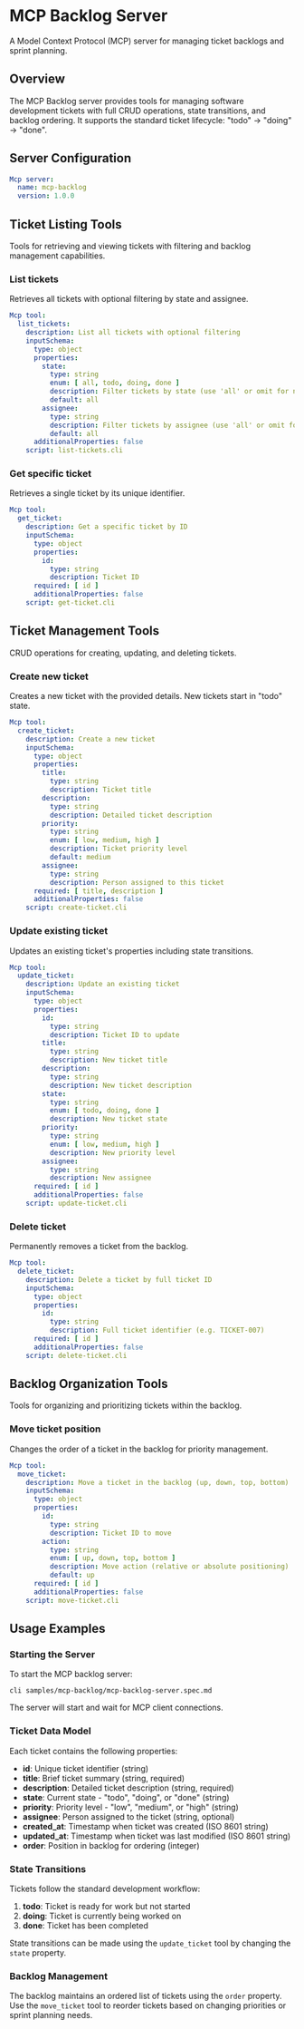 # MCP Backlog Server

A Model Context Protocol (MCP) server for managing ticket backlogs and sprint planning.

## Overview

The MCP Backlog server provides tools for managing software development tickets with full CRUD operations, state
transitions, and backlog ordering. It supports the standard ticket lifecycle: "todo" → "doing" → "done".

## Server Configuration

```yaml specscript
Mcp server:
  name: mcp-backlog
  version: 1.0.0
```

## Ticket Listing Tools

Tools for retrieving and viewing tickets with filtering and backlog management capabilities.

### List tickets

Retrieves all tickets with optional filtering by state and assignee.

```yaml specscript
Mcp tool:
  list_tickets:
    description: List all tickets with optional filtering
    inputSchema:
      type: object
      properties:
        state:
          type: string
          enum: [ all, todo, doing, done ]
          description: Filter tickets by state (use 'all' or omit for no filtering)
          default: all
        assignee:
          type: string
          description: Filter tickets by assignee (use 'all' or omit for no filtering)
          default: all
      additionalProperties: false
    script: list-tickets.cli
```

### Get specific ticket

Retrieves a single ticket by its unique identifier.

```yaml specscript
Mcp tool:
  get_ticket:
    description: Get a specific ticket by ID
    inputSchema:
      type: object
      properties:
        id:
          type: string
          description: Ticket ID
      required: [ id ]
      additionalProperties: false
    script: get-ticket.cli

```

## Ticket Management Tools

CRUD operations for creating, updating, and deleting tickets.

### Create new ticket

Creates a new ticket with the provided details. New tickets start in "todo" state.

```yaml specscript
Mcp tool:
  create_ticket:
    description: Create a new ticket
    inputSchema:
      type: object
      properties:
        title:
          type: string
          description: Ticket title
        description:
          type: string
          description: Detailed ticket description
        priority:
          type: string
          enum: [ low, medium, high ]
          description: Ticket priority level
          default: medium
        assignee:
          type: string
          description: Person assigned to this ticket
      required: [ title, description ]
      additionalProperties: false
    script: create-ticket.cli

```

### Update existing ticket

Updates an existing ticket's properties including state transitions.

```yaml specscript
Mcp tool:
  update_ticket:
    description: Update an existing ticket
    inputSchema:
      type: object
      properties:
        id:
          type: string
          description: Ticket ID to update
        title:
          type: string
          description: New ticket title
        description:
          type: string
          description: New ticket description
        state:
          type: string
          enum: [ todo, doing, done ]
          description: New ticket state
        priority:
          type: string
          enum: [ low, medium, high ]
          description: New priority level
        assignee:
          type: string
          description: New assignee
      required: [ id ]
      additionalProperties: false
    script: update-ticket.cli

```

### Delete ticket

Permanently removes a ticket from the backlog.

```yaml specscript
Mcp tool:
  delete_ticket:
    description: Delete a ticket by full ticket ID
    inputSchema:
      type: object
      properties:
        id:
          type: string
          description: Full ticket identifier (e.g. TICKET-007)
      required: [ id ]
      additionalProperties: false
    script: delete-ticket.cli
```

## Backlog Organization Tools

Tools for organizing and prioritizing tickets within the backlog.

### Move ticket position

Changes the order of a ticket in the backlog for priority management.

```yaml specscript
Mcp tool:
  move_ticket:
    description: Move a ticket in the backlog (up, down, top, bottom)
    inputSchema:
      type: object
      properties:
        id:
          type: string
          description: Ticket ID to move
        action:
          type: string
          enum: [ up, down, top, bottom ]
          description: Move action (relative or absolute positioning)
          default: up
      required: [ id ]
      additionalProperties: false
    script: move-ticket.cli

```

## Usage Examples

### Starting the Server

To start the MCP backlog server:

```shell ignore
cli samples/mcp-backlog/mcp-backlog-server.spec.md
```

The server will start and wait for MCP client connections.

### Ticket Data Model

Each ticket contains the following properties:

- **id**: Unique ticket identifier (string)
- **title**: Brief ticket summary (string, required)
- **description**: Detailed ticket description (string, required)
- **state**: Current state - "todo", "doing", or "done" (string)
- **priority**: Priority level - "low", "medium", or "high" (string)
- **assignee**: Person assigned to the ticket (string, optional)
- **created_at**: Timestamp when ticket was created (ISO 8601 string)
- **updated_at**: Timestamp when ticket was last modified (ISO 8601 string)
- **order**: Position in backlog for ordering (integer)

### State Transitions

Tickets follow the standard development workflow:

1. **todo**: Ticket is ready for work but not started
2. **doing**: Ticket is currently being worked on
3. **done**: Ticket has been completed

State transitions can be made using the `update_ticket` tool by changing the `state` property.

### Backlog Management

The backlog maintains an ordered list of tickets using the `order` property. Use the `move_ticket` tool to reorder
tickets based on changing priorities or sprint planning needs.
